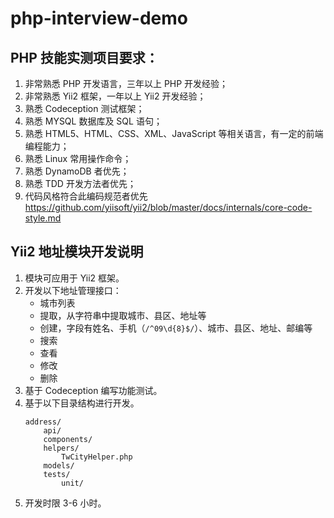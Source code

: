 # php-interview-demo

## PHP 技能实测项目要求：

1. 非常熟悉 PHP 开发语言，三年以上 PHP 开发经验；
1. 非常熟悉 Yii2 框架，一年以上 Yii2 开发经验；
1. 熟悉 Codeception 测试框架；
1. 熟悉 MYSQL 数据库及 SQL 语句；
1. 熟悉 HTML5、HTML、CSS、XML、JavaScript 等相关语言，有一定的前端编程能力；
1. 熟悉 Linux 常用操作命令；
1. 熟悉 DynamoDB 者优先；
1. 熟悉 TDD 开发方法者优先；
1. 代码风格符合此编码规范者优先 https://github.com/yiisoft/yii2/blob/master/docs/internals/core-code-style.md

## Yii2 地址模块开发说明

1. 模块可应用于 Yii2 框架。
1. 开发以下地址管理接口：
    - 城市列表
    - 提取，从字符串中提取城市、县区、地址等
    - 创建，字段有姓名、手机（`/^09\d{8}$/`）、城市、县区、地址、邮编等
    - 搜索
    - 查看
    - 修改
    - 删除
1. 基于 Codeception 编写功能测试。
1. 基于以下目录结构进行开发。
    ```
    address/
        api/
        components/
        helpers/
            TwCityHelper.php
        models/
        tests/
            unit/
    ```
1. 开发时限 3-6 小时。
